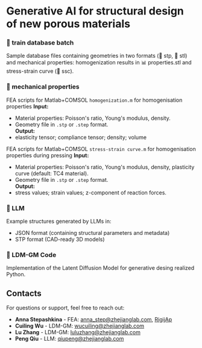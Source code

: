 # Generative AI for structural design of new porous materials

### 📁 train database batch
Sample database files containing geometries in two formats (📁 stp,  📁 stl) and mechanical properties: homogenization results in 📊 properties.stl  and stress-strain curve (📁 ssc).

### 📁 mechanical properties 
FEA scripts for Matlab+COMSOL `homogenization.m` for homogenisation properties
**Input:**  
- Material properties: Poisson's ratio, Young's modulus, density.  
- Geometry file in `.stp` or `.step` format.  
**Output:**  
- elasticity tensor; compliance tensor; density; volume  

FEA scripts for Matlab+COMSOL  `stress-strain curve.m` for homogenisation properties during pressing
**Input:**  
- Material properties: Poisson's ratio, Young's modulus, density, plasticity curve (default: TC4 material).  
- Geometry file in `.stp` or `.step` format.  
**Output:**  
- stress values; strain values; z-component of reaction forces.  

### 📁 LLM
Example structures generated by LLMs in:
- JSON format (containing structural parameters and metadata)
- STP format (CAD-ready 3D models)

### 📁 LDM-GM Code
Implementation of the Latent Diffusion Model for generative desing realized Python.


## Contacts

For questions or support, feel free to reach out:  
- **Anna Stepashkina** - FEA: anna_step@zhejianglab.com, [RigijAp](https://github.com/RigijAp)
- **Cuiling Wu** - LDM-GM:  wucuiling@zhejianglab.com  
- **Lu Zhang** - LDM-GM:  luluzhang@zhejianglab.com
- **Peng Qiu** - LLM:  qiupeng@zhejianglab.com  
